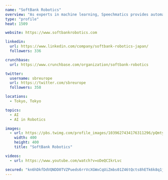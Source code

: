 ```yaml
---
name: "SoftBank Robotics"
overview: "As experts in machine learning, Speechmatics provides automatic #speechrecognition (ASR), available in private or public clouds and securely on-premises."
type: "profile"
heat: 1509

website: https://www.softbankrobotics.com

linkedin:
  url: https://www.linkedin.com/company/softbank-robotics-japan/
  followers: 336

crunchbase:
  url: https://www.crunchbase.com/organization/softbank-robotics

twitter:
  username: sbreurope
  url: https://twitter.com/sbreurope
  followers: 358

locations:
  - Tokyo, Tokyo

topics:
  - AI
  - AI in Robotics

images:
  - url: https://pbs.twimg.com/profile_images/1039627434176311296/pQmtywpV_400x400.jpg
    width: 400
    height: 400
    title: "SoftBank Robotics"

videos:
  - url: https://www.youtube.com/watch?v=oDeQCIkrLvc

secured: "kn6hDkfDdVQNDD0TVZPueds6rrVcXGWxCqUiZmbs01Z46tQcts8hETk6k8q1jrHo+eePd+xU7Dixh7Bv3KXWOZctaGbjq81DSRjLuOl9bgY58QLTDTQhhdXohbw71FEvI5WGEX1xYYWlYzy+CYJp86VmsDZ5DT5b1d4/CZ4oanaZOp2mR3TLpvYQ8bfrBbPQuyVx3mDyk12G9df3JQQ9GF7yKQBmDncxVR506jiTOGsJoUFDCPi0bq2zaHjcBZ08eWmGtjRmGDTT1k3+v8tWNg==;0Nl3gJ12myxS0vtBHJwUEg=="
---
```


